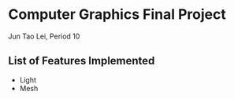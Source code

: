 # Computer Graphics Final Project

Jun Tao Lei, Period 10

## List of Features Implemented

* Light
* Mesh
